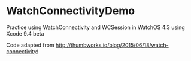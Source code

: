 # WatchConnectivityDemo
Practice using WatchConnectivity and WCSession in WatchOS 4.3 using Xcode 9.4 beta

Code adapted from http://thumbworks.io/blog/2015/06/18/watch-connectivity/
